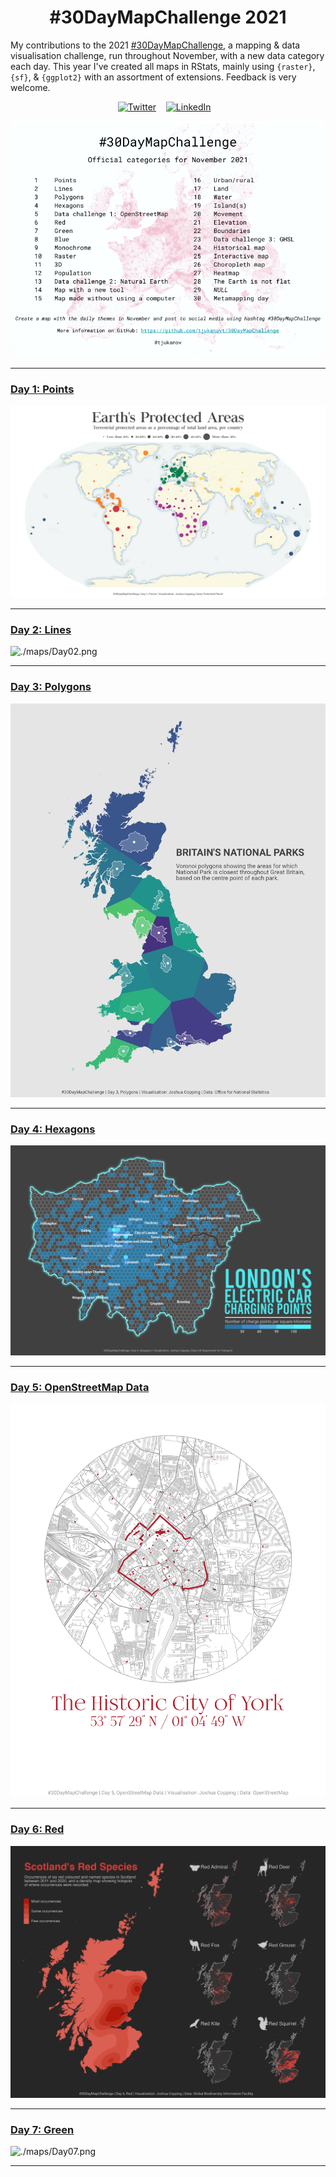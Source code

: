 <h1 align="center">
  #30DayMapChallenge 2021
</h1>

My contributions to the 2021 [#30DayMapChallenge](https://github.com/tjukanovt/30DayMapChallenge), a mapping & data visualisation challenge, run throughout November, with a new data category each day. This year I've created all maps in RStats, mainly using `{raster}`, `{sf}`, & `{ggplot2}` with an assortment of extensions. Feedback is very welcome.

<div align="center">
<a href="https://twitter.com/JoshCopping"><img alt="Twitter" src="https://cdn-icons-png.flaticon.com/512/145/145812.png" width="50" height="50"></a>&nbsp;&nbsp;&nbsp;
<a href="https://www.linkedin.com/in/joshua-copping/"><img alt="LinkedIn" src="https://cdn-icons-png.flaticon.com/512/145/145807.png" width="50" height="50"></a>&nbsp;&nbsp;&nbsp;
</div>

![./data/30daymapchallenge.png](https://github.com/JoshuaCopping/30DayMapChallenge_2021/blob/main/30daymapchallenge.png?raw=true)

***

### [Day 1: Points](https://github.com/JoshuaCopping/30DayMapChallenge_2021/blob/main/code/Day_01.R)
![./maps/Day01.png](https://github.com/JoshuaCopping/30DayMapChallenge_2021/blob/main/maps/Day01.png?raw=true)

****

### [Day 2: Lines](https://github.com/JoshuaCopping/30DayMapChallenge_2021/blob/main/code/Day_02.R)
![./maps/Day02.png](https://github.com/JoshuaCopping/30DayMapChallenge_2021/blob/main/maps/Day02.png?raw=true)

***

### [Day 3: Polygons](https://github.com/JoshuaCopping/30DayMapChallenge_2021/blob/main/code/Day_03.R)
![./maps/Day03.png](https://github.com/JoshuaCopping/30DayMapChallenge_2021/blob/main/maps/Day03.png?raw=true)

***

### [Day 4: Hexagons](https://github.com/JoshuaCopping/30DayMapChallenge_2021/blob/main/code/Day_04.R)
![./maps/Day04.png](https://github.com/JoshuaCopping/30DayMapChallenge_2021/blob/main/maps/Day04.png?raw=true)

***

### [Day 5: OpenStreetMap Data](https://github.com/JoshuaCopping/30DayMapChallenge_2021/blob/main/code/Day_05.R)
![./maps/Day05.png](https://github.com/JoshuaCopping/30DayMapChallenge_2021/blob/main/maps/Day05.png?raw=true)

***

### [Day 6: Red](https://github.com/JoshuaCopping/30DayMapChallenge_2021/blob/main/code/Day_06.R)
![./maps/Day06.png](https://github.com/JoshuaCopping/30DayMapChallenge_2021/blob/main/maps/Day06.png?raw=true)

***

### [Day 7: Green](https://github.com/JoshuaCopping/30DayMapChallenge_2021/blob/main/code/Day_07.R)
![./maps/Day07.png](https://github.com/JoshuaCopping/30DayMapChallenge_2021/blob/main/maps/Day07.png?raw=true)

***
